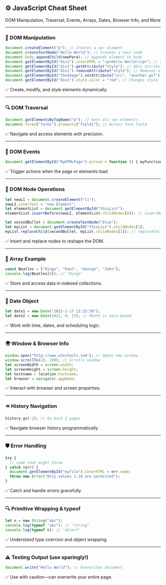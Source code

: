 ## ⚙️ JavaScript Cheat Sheet  
DOM Manipulation, Traversal, Events, Arrays, Dates, Browser Info, and More

---

### 🧱 DOM Manipulation  
```js
document.createElement("p"); // Creates a <p> element
document.createTextNode("Hello World"); // Creates a text node
document.body.appendChild(newPara); // Appends element to body
document.getElementById("div1").innerHTML = "<p>Hello World!</p>"; // Sets HTML
document.getElementById("div1").getAttribute("style"); // Gets attribute value
document.getElementById("div1").removeAttribute("style"); // Removes attribute
document.getElementById("theImage").setAttribute("src", "another.gif"); // Sets attribute
document.getElementById("div1").style.color = "red"; // Changes style
```  
✅ Create, modify, and style elements dynamically.

---

### 🔍 DOM Traversal  
```js
document.getElementsByTagName("p"); // Gets all <p> elements
document.forms["form1"].elements["field1"]; // Access form field
```  
✅ Navigate and access elements with precision.

---

### 🎯 DOM Events  
```js
document.getElementById("MyHTMLPage").onload = function () { myFunction }; // onload event
```  
✅ Trigger actions when the page or elements load.

---

### 🧬 DOM Node Operations  
```js
let newLI = document.createElement("li");
newLI.innerText = "new Element";
let elementList = document.getElementById("thisList");
elementList.insertBefore(newLI, elementList.childNodes[0]); // insertBefore

let secondBullet = document.createTextNode("blue");
let myList = document.getElementById("thisList").childNodes[1];
myList.replaceChild(secondBullet, myList.childNodes[1]); // replaceChild
```  
✅ Insert and replace nodes to reshape the DOM.

---

### 🎵 Array Example  
```js
const Beatles = ["Ringo", "Paul", "George", "John"];
console.log(Beatles[0]); // "Ringo"
```  
✅ Store and access data in indexed collections.

---

### 📅 Date Object  
```js
let date1 = new Date("2021-1-17 13:15:30");
let date2 = new Date(2021, 0, 17); // Month is zero-based
```  
✅ Work with time, dates, and scheduling logic.

---

### 🌍 Window & Browser Info  
```js
window.open("http://www.w3schools.com"); // Opens new window
window.scrollTo(20, 200); // Scrolls window
let screenWidth = screen.width;
let screenHeight = screen.height;
let hostname = location.hostname;
let browser = navigator.appName;
```  
✅ Interact with browser and screen properties.

---

### ⏪ History Navigation  
```js
history.go(-2); // Go back 2 pages
```  
✅ Navigate browser history programmatically.

---

### 🛡️ Error Handling  
```js
try {
  // code that might throw
} catch (err) {
  document.getElementById("myfile").innerHTML = err.name;
  throw new Error("Only values 1-10 are permitted");
}
```  
✅ Catch and handle errors gracefully.

---

### 🔍 Primitive Wrapping & typeof  
```js
let n = new String("abc");
console.log(typeof "abc"); // "string"
console.log(typeof n); // "object"
```  
✅ Understand type coercion and object wrapping.

---

### ⚠️ Testing Output (use sparingly!)  
```js
document.write("Hello World"); // Overwrites document
```  
✅ Use with caution—can overwrite your entire page.

